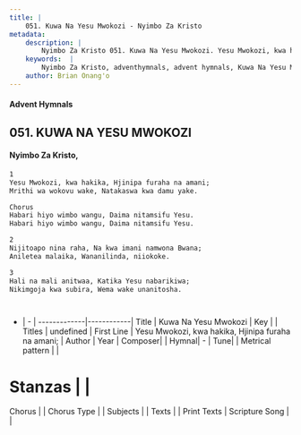 ```yaml
---
title: |
    051. Kuwa Na Yesu Mwokozi - Nyimbo Za Kristo
metadata:
    description: |
        Nyimbo Za Kristo 051. Kuwa Na Yesu Mwokozi. Yesu Mwokozi, kwa hakika, Hjinipa furaha na amani; Mrithi wa wokovu wake, Natakaswa kwa damu yake.  Chorus Habari hiyo wimbo wangu, Daima nitamsifu Yesu. Habari hiyo wimbo wangu, Daima nitamsifu Yesu.  2	 Nijitoapo nina raha, Na kwa imani namwona Bwana; Aniletea malaika, Wananilinda, niiokoke.  3	 Hali na mali anitwaa, Katika Yesu nabarikiwa; Nikimgoja kwa subira, Wema wake unanitosha.	    
    keywords:  |
        Nyimbo Za Kristo, adventhymnals, advent hymnals, Kuwa Na Yesu Mwokozi, Yesu Mwokozi, kwa hakika, Hjinipa furaha na amani;. 
    author: Brian Onang'o
---
```


#### Advent Hymnals
## 051. KUWA NA YESU MWOKOZI
####  Nyimbo Za Kristo,

```txt
1
Yesu Mwokozi, kwa hakika, Hjinipa furaha na amani;
Mrithi wa wokovu wake, Natakaswa kwa damu yake.

Chorus
Habari hiyo wimbo wangu, Daima nitamsifu Yesu.
Habari hiyo wimbo wangu, Daima nitamsifu Yesu.

2	
Nijitoapo nina raha, Na kwa imani namwona Bwana;
Aniletea malaika, Wananilinda, niiokoke.

3	
Hali na mali anitwaa, Katika Yesu nabarikiwa;
Nikimgoja kwa subira, Wema wake unanitosha.	




```

- |   -  |
-------------|------------|
Title | Kuwa Na Yesu Mwokozi |
Key |  |
Titles | undefined |
First Line | Yesu Mwokozi, kwa hakika, Hjinipa furaha na amani; |
Author | 
Year | 
Composer| |
Hymnal|  - |
Tune|  |
Metrical pattern | |
# Stanzas |  |
Chorus |  |
Chorus Type |  |
Subjects | |
Texts |  |
Print Texts | 
Scripture Song |  |
    
